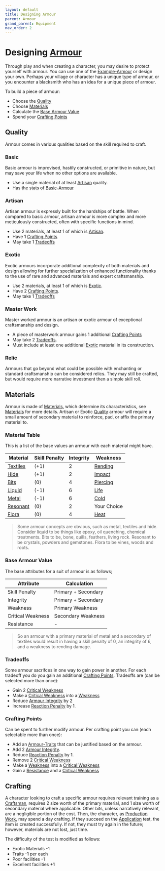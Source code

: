 ```yaml
---
layout: default
title: Designing Armour
parent: Armour
grand_parent: Equipment
nav_order: 2
---
```

# Designing [Armour](Core/Armour)
Through play and when creating a character, you may desire to protect yourself with armour. You can use one of the [Example-Armour](Example-Armour) or design your own. Perhaps your village or character has a unique type of armour, or you encounter a blacksmith who has an idea for a unique piece of armour. 

To build a piece of armour:
- Choose the [Quality](#Quality)
- Choose [Materials](#Materials)
- Calculate the [Base Armour Value](#Base%20Armour%20Value)
- Spend your [Crafting Points](#Crafting%20Points)

## Quality
Armour comes in various qualities based on the skill required to craft.
### Basic
Basic armour is improvised, hastily constructed, or primitive in nature, but may save your life when no other options are available. 
* Use a single material of at least [Artisan](Materials#Artisan) quality.
* Has the stats of [Basic-Armour](Game/Gear/Basic-Armour)


### Artisan

Artisan armour is expressly built for the hardships of battle. When compared to basic armour, artisan armour is more complex and more meticulously constructed, often with specific functions in mind.
* Use 2 materials, at least 1 of which is [Artisan](Materials#Artisan).
* Have 1 [Crafting Points](#Crafting%20Points).
* May take 1 [Tradeoffs](#Tradeoffs)

### Exotic

Exotic armours incorporate additional complexity of both materials and design allowing for further specialization of enhanced functionality thanks to the use of rare and advanced materials and expert craftsmanship.
* Use 2 materials, at least 1 of which is [Exotic](Materials#Exotic).
* Have 2 [Crafting Points](#Crafting%20Points).
* May take 1 [Tradeoffs](#Tradeoffs)

### Master Work

Master worked armour is an artisan or exotic armour of exceptional craftsmanship and design. 
* A piece of masterwork armour gains 1 additional [Crafting Points](#Crafting%20Points)
* May take 2 [Tradeoffs](#Tradeoffs). 
* Must include at least one additional [Exotic](Materials#Exotic) material in its construction.

### Relic
Armours that go beyond what could be possible with enchanting or standard craftsmanship can be considered relics. They may still be crafted, but would require more narrative investment then a simple skill roll.


## Materials
Armour is made of [Materials](Materials), which determine its characteristics, see [Materials](Core/Armour#Materials) for more details. Artisan or Exotic [Quality](Core/Armour#Quality) armour will require a small amount of secondary material to reinforce, pad, or affix the primary material to. 

### Material Table
This is a list of the base values an armour with each material might have.

| Material                  | Skill Penalty | Integrity | Weakness                              |
| ------------------------- | ------------- | --------- | ------------------------------------- |
| [Textiles](Game/Textiles) | (+1)          | 2         | [Rending](Game/Core/Injury#Rending)   |
| [Hide](Game/Hide)         | (+1)          | 2         | [Impact](Game/Core/Injury#Impact)     |
| [Bits](Game/Bits)         | (0)           | 4         | [Piercing](Game/Core/Injury#Piercing) |
| [Liquid](Game/Liquid)     | (-1)          | 6         | [Life](Game/Core/Injury#Life)         |
| [Metal](Game/Metal)       | (-1)          | 6         | [Cold](Game/Core/Injury#Cold)         |
| [Resonant](Game/Resonant) | (0)           | 2         | Your Choice                           |
| [Flora](Game/Flora)       | (0)           | 4         | [Heat](Game/Core/Injury#Heat)         |

> Some armour concepts are obvious, such as metal, textiles and hide. Consider liquid to be things like epoxy, oil quenching, chemical treatments. Bits to be, bone, quills, feathers, living rock. Resonant to be crystals, powders and gemstones. Flora to be vines, woods and roots. 


### Base Armour Value
 The base attributes for a suit of armour is as follows;

| Attribute         | Calculation         |
| ----------------- | ------------------- |
| Skill Penalty     | Primary + Secondary |
| Integrity         | Primary + Secondary |
| Weakness          | Primary Weakness    |
| Critical Weakness | Secondary Weakness  |
| Resistance        | -                   |

> So an armour with a primary material of metal and a secondary of textiles would result in having a skill penalty of 0, an integrity of 6, and a weakness to rending damage.

### Tradeoffs
Some armour sacrifces in one way to gain power in another. For each tradeoff you do you gain an additional [Crafting Points](#Crafting%20Points). Tradeoffs are (can be selected more than once):
- Gain 2 [Critical Weakness](Game/Core/Armour#Critical%20Weakness)
- Make a [Critical Weakness](Game/Core/Armour#Critical%20Weakness) into a [Weakness](Game/Core/Armour#Weakness%20and%20Resistance)
- Reduce [Armour Integrity](Game/Core/Armour#Armour%20Integrity) by 2
- Increase [Reaction Penalty](Game/Core/Armour#Reaction%20Penalty) by 1.


### Crafting Points
 Can be spent to further modify armour. Per crafting point you can (each selectable more than once):
 * Add an [Armour-Traits](Game/Core/Armour-Traits) that can be justified based on the armour.
 * Add 2 [Armour Integrity](Game/Core/Armour#Armour%20Integrity).
 * Reduce [Reaction Penalty](Game/Core/Armour#Reaction%20Penalty) by 1.
 * Remove 2 [Critical Weakness](Game/Core/Armour#Critical%20Weakness)
 * Make a [Weakness](Game/Core/Armour#Weakness%20and%20Resistance) into a [Critical Weakness](Game/Core/Armour#Critical%20Weakness)
 * Gain a [Resistance](Game/Core/Armour#Weakness%20and%20Resistance) and a [Critical Weakness](Game/Core/Armour#Critical%20Weakness)



 
## Crafting
A character looking to craft a specific armour requires relevant training as a [Craftsman](Craftsman), requires 2 size worth of the primary material, and 1 size worth of secondary material where applicable. Other bits, unless narratively relevant, are a negligible portion of the cost. Then, the character, as [Production Work](Activities#Production%20Work), may spend a day crafting. If they succeed on the [Application](Core/Intelligence#Application) test, the item is created successfully. If not, they must try again in the future; however, materials are not lost, just time. 

The difficulty of the test is modified as follows:

* Exotic Materials -1
* Traits -1 per each
* Poor facilities -1
* Excellent facilities +1